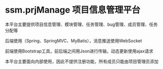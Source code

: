 # ssm.prjManage 项目信息管理平台

本平台主要提供项目信息管理、模块管理、任务管理、bug管理、成员管理、任务分配等

后端使用（Spring、SpringMVC、MyBatis），消息推送使用WebSocket

前端使用Bootstrap工具，前后端之间用Json进行传输，动态更新使用ajax请求

本平台主要面向内部使用，因此不提供注册功能，所有成员只能由项目管理员添加
